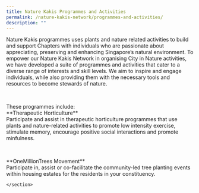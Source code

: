 ```yaml
---
title: Nature Kakis Programmes and Activities
permalink: /nature-kakis-network/programmes-and-activities/
description: ""
---
```

<section>
	<p>Nature Kakis programmes uses plants and nature related activities to build and support Chapters with individuals who are passionate about appreciating, preserving and enhancing Singapore’s natural environment. To empower our Nature Kakis Network in organising City in Nature activities, we have developed a suite of programmes and activities that cater to a diverse range of interests and skill levels. We aim to inspire and engage individuals, while also providing them with the necessary tools and resources to become 
stewards of nature.</p>
	<br>
</section>
<section>
	<p>These programmes include:<br>
		**Therapeutic Horticulture**<br>
		Participate and assist in therapeutic horticulture programmes that use plants and nature-related activities to promote low intensity exercise, stimulate memory, encourage positive social interactions and promote minfulness.  
	</p>
	<br>
	<p>
		**OneMillionTrees Movement**<br>
		  Participate in, assist or co-facilitate the community-led tree planting events within housing estates for the residents in your constituency. <br>
	</p>
	
	</section>